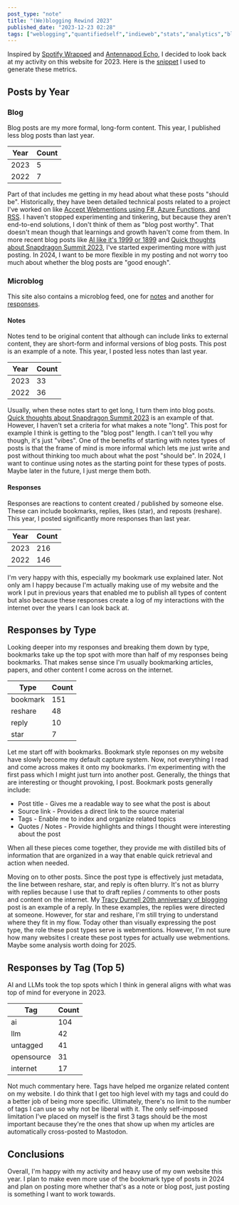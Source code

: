 ```yaml
---
post_type: "note" 
title: "(We)blogging Rewind 2023"
published_date: "2023-12-23 02:28"
tags: ["weblogging","quantifiedself","indieweb","stats","analytics","blog","blogging","internet","opensource","community","selfhost","fsharp","spotify","antennapod","microblog", "analytics","pkm","personalknowledgemanagement"]
---
```


Inspired by [Spotify Wrapped](/feed/spotify-wrapped-2023) and [Antennapod Echo](/feed/antennapod-echo-2023), I decided to look back at my activity on this website for 2023. Here is the [snippet](/resources/snippets/lqdev-me-website-post-metrics) I used to generate these metrics. 

## Posts by Year

### Blog

Blog posts are my more formal, long-form content. This year, I published less blog posts than last year.

| Year | Count |
| --- | --- |
| 2023 | 5 |
| 2022 | 7 |

Part of that includes me getting in my head about what these posts "should be". Historically, they have been detailed technical posts related to a project I've worked on like [Accept Webmentions using F#, Azure Functions, and RSS](/posts/receive-webmentions-fsharp-az-functions-fsadvent). I haven't stopped experimenting and tinkering, but because they aren't end-to-end solutions, I don't think of them as "blog post worthy". That doesn't mean though that learnings and growth haven't come from them. In more recent blog posts like [AI like it's 1999 or 1899](/posts/ai-1999-1899) and [Quick thoughts about Snapdragon Summit 2023](/posts/quick-thoughts-snapdragon-summit-2023), I've started experimenting more with just posting. In 2024, I want to be more flexible in my posting and not worry too much about whether the blog posts are "good enough".

### Microblog

This site also contains a microblog feed, one for [notes](/feed) and another for [responses](/feed/responses). 

#### Notes

Notes tend to be original content that although can include links to external content, they are short-form and informal versions of blog posts. This post is an example of a note. This year, I posted less notes than last year. 

| Year | Count |
| --- | --- |
| 2023 | 33 |
| 2022 | 36 |

Usually, when these notes start to get long, I turn them into blog posts. [Quick thoughts about Snapdragon Summit 2023](/posts/quick-thoughts-snapdragon-summit-2023) is an example of that. However, I haven't set a criteria for what makes a note "long". This post for example I think is getting to the "blog post" length. I can't tell you why though, it's just "vibes". One of the benefits of starting with notes types of posts is that the frame of mind is more informal which lets me just write and post without thinking too much about what the post "should be". In 2024, I want to continue using notes as the starting point for these types of posts. Maybe later in the future, I just merge them both. 

#### Responses

Responses are reactions to content created / published by someone else. These can include bookmarks, replies, likes (star), and reposts (reshare). This year, I posted significantly more responses than last year.

| Year | Count |
| --- | --- |
| 2023 | 216 |
| 2022 | 146 |

I'm very happy with this, especially my bookmark use explained later. Not only am I happy because I'm actually making use of my website and the work I put in previous years that enabled me to publish all types of content but also because these responses create a log of my interactions with the internet over the years I can look back at. 

## Responses by Type

Looking deeper into my responses and breaking them down by type, bookmarks take up the top spot with more than half of my responses being bookmarks. That makes sense since I'm usually bookmarking articles, papers, and other content I come across on the internet. 

| Type | Count |
| --- | --- |
| bookmark | 151 |
| reshare | 48 |
| reply | 10 |
| star | 7 |

Let me start off with bookmarks. Bookmark style reponses on my website have slowly become my default capture system. Now, not everything I read and come across makes it onto my bookmarks. I'm experimenting with the first pass which I might just turn into another post. Generally, the things that are interesting or thought provoking, I post. Bookmark posts generally include:

- Post title - Gives me a readable way to see what the post is about
- Source link - Provides a direct link to the source material
- Tags - Enable me to index and organize related topics
- Quotes / Notes - Provide highlights and things I thought were interesting about the post

When all these pieces come together, they provide me with distilled bits of information that are organized in a way that enable quick retrieval and action when needed.

Moving on to other posts. Since the post type is effectively just metadata, the line between reshare, star, and reply is often blurry. It's not as blurry with replies because I use that to draft replies / comments to other posts and content on the internet. My [Tracy Durnell 20th anniversary of blogging](/feed/tracy-durnell-20-blogging-anniversary) post is an example of a reply. In these examples, the replies were directed at someone. However, for star and reshare, I'm still trying to understand where they fit in my flow. Today other than visually expressing the post type, the role these post types serve is webmentions. However, I'm not sure how many websites I create these post types for actually use webmentions. Maybe some analysis worth doing for 2025. 

## Responses by Tag (Top 5)

AI and LLMs took the top spots which I think in general aligns with what was top of mind for everyone in 2023. 

| Tag | Count |
| --- | --- |
| ai | 104 |
| llm | 42 |
| untagged | 41 |
| opensource | 31 |
| internet | 17 |

Not much commentary here. Tags have helped me organize related content on my website. I do think that I get too high level with my tags and could do a better job of being more specific. Ultimately, there's no limit to the number of tags I can use so why not be liberal with it. The only self-imposed limitation I've placed on myself is the first 3 tags should be the most important because they're the ones that show up when my articles are automatically cross-posted to Mastodon. 

## Conclusions

Overall, I'm happy with my activity and heavy use of my own website this year. I plan to make even more use of the bookmark type of posts in 2024 and plan on posting more whether that's as a note or blog post, just posting is something I want to work towards. 
